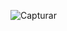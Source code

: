 ![Capturar](https://user-images.githubusercontent.com/54459438/70867402-c7059580-1f53-11ea-88a8-90411ab53213.PNG)

